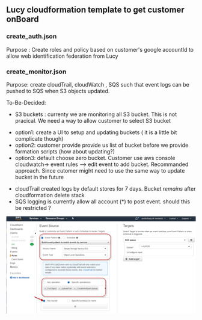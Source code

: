 ## Lucy cloudformation template to get customer onBoard

### create_auth.json
Purpose : Create roles and policy based on customer's google accountId to allow web identification federation from Lucy


### create_monitor.json
Purpose: create cloudTrail, cloudWatch , SQS such that event logs can be pushed to SQS when S3 objects updated.

To-Be-Decided:
- S3 buckets : currenty we are monitoring all S3 bucket. This is not pracical. We need a way to allow customer to select S3 bucket
 * option1: create a UI to setup and updating buckets ( it is a little bit complicate though)  
 * option2: customer provide provide us list of bucket before we provide formation scripts (how about updating?)
 * option3: default choose zero bucket. Customer use aws console cloudwatch-> event rules --> edit event to add bucket. Recommanded approach. Since cutomer might need to use the same way to update bucket in the future
- cloudTrail created logs by default stores for 7 days. Bucket *remains* after cloudformation delete stack
- SQS logging is currently allow all account (*) to post event. should this be restricted ? 

![alt text](images/cloudWatchevent.png "cloudWatchEvent Setting")
